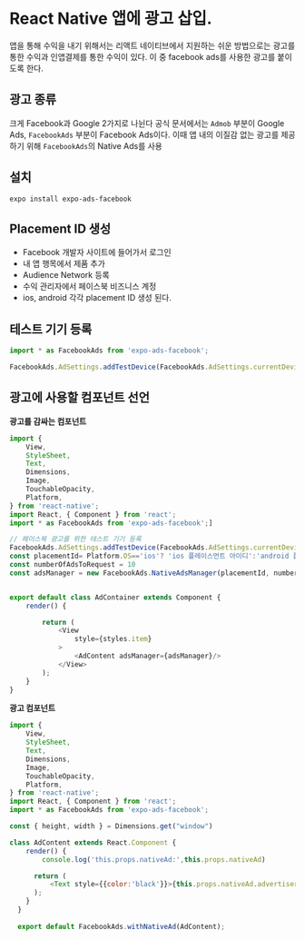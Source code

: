 # React Native 앱에 광고 삽입.
앱을 통해 수익을 내기 위해서는 리액트 네이티브에서 지원하는 쉬운 방법으로는 광고를 통한 수익과 인앱결제를 통한 수익이 있다. 이 중 facebook ads를 사용한 광고를 붙이도록 한다.

## 광고 종류
크게 Facebook과 Google 2가지로 나뉜다 공식 문서에서는 `Admob` 부분이 Google Ads, `FacebookAds` 부분이 Facebook Ads이다. 이때 앱 내의 이질감 없는 광고를 제공하기 위해 `FacebookAds`의 Native Ads를 사용

## 설치
```
expo install expo-ads-facebook
```

## Placement ID 생성
- Facebook 개발자 사이트에 들어가서 로그인
- 내 앱 행목에서 제품 추가
- Audience Network 등록
- 수익 관리자에서 페이스북 비즈니스 계정 
- ios, android 각각 placement ID 생성 된다.

## 테스트 기기 등록
```js
import * as FacebookAds from 'expo-ads-facebook';

FacebookAds.AdSettings.addTestDevice(FacebookAds.AdSettings.currentDeviceHash);
```

## 광고에 사용할 컴포넌트 선언

**광고를 감싸는 컴포넌트**  
```js
import {
    View,
    StyleSheet,
    Text,
    Dimensions,
    Image,
    TouchableOpacity,
    Platform,
} from 'react-native';
import React, { Component } from 'react';
import * as FacebookAds from 'expo-ads-facebook';]

// 페이스북 광고를 위한 테스트 기기 등록
FacebookAds.AdSettings.addTestDevice(FacebookAds.AdSettings.currentDeviceHash);
const placementId= Platform.OS=='ios'? 'ios 플레이스먼트 아이디':'android 플레이스먼트 아이디'
const numberOfAdsToRequest = 10
const adsManager = new FacebookAds.NativeAdsManager(placementId, numberOfAdsToRequest);


export default class AdContainer extends Component {
    render() {

        return (
            <View
                style={styles.item}
            >
                <AdContent adsManager={adsManager}/>
            </View>
        );
    }
}
```  
  
**광고 컴포넌트**  
```js
import {
    View,
    StyleSheet,
    Text,
    Dimensions,
    Image,
    TouchableOpacity,
    Platform,
} from 'react-native';
import React, { Component } from 'react';
import * as FacebookAds from 'expo-ads-facebook';

const { height, width } = Dimensions.get("window")

class AdContent extends React.Component {
    render() {
        console.log('this.props.nativeAd:',this.props.nativeAd)

      return (
          <Text style={{color:'black'}}>{this.props.nativeAd.advertiserName}</Text>
      );
    }
  }
  
  export default FacebookAds.withNativeAd(AdContent);
```
